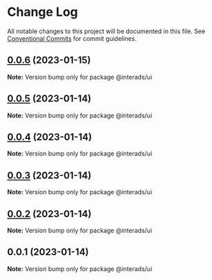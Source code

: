 # Change Log

All notable changes to this project will be documented in this file.
See [Conventional Commits](https://conventionalcommits.org) for commit guidelines.

## [0.0.6](https://github.com/pratamaizzat/interads/compare/v0.0.5...v0.0.6) (2023-01-15)

**Note:** Version bump only for package @interads/ui

## [0.0.5](https://github.com/pratamaizzat/interads/compare/v0.0.4...v0.0.5) (2023-01-14)

**Note:** Version bump only for package @interads/ui

## [0.0.4](https://github.com/pratamaizzat/interads/compare/v0.0.3...v0.0.4) (2023-01-14)

**Note:** Version bump only for package @interads/ui

## [0.0.3](https://github.com/pratamaizzat/interads/compare/v0.0.2...v0.0.3) (2023-01-14)

**Note:** Version bump only for package @interads/ui

## [0.0.2](https://github.com/pratamaizzat/interads/compare/v0.0.1...v0.0.2) (2023-01-14)

**Note:** Version bump only for package @interads/ui

## 0.0.1 (2023-01-14)

**Note:** Version bump only for package @interads/ui
